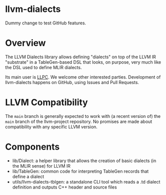 llvm-dialects
=============

Dummy change to test GitHub features.

Overview
========
The LLVM Dialects library allows defining "dialects" on top of the LLVM IR
"substrate" in a TableGen-based DSL that looks, on purpose, very much like the
DSL used to define MLIR dialects.

Its main user is [LLPC](https://github.com/GPUOpen-Drivers/llpc). We welcome
other interested parties. Development of llvm-dialects happens on GitHub,
using Issues and Pull Requests.

LLVM Compatibility
==================
The `main` branch is generally expected to work with (a recent version of) the
`main` branch of the llvm-project repository. No promises are made about
compatibility with any specific LLVM version.

Components
==========

- lib/Dialect: a helper library that allows the creation of basic dialects (in
  the MLIR sense) for LLVM IR
- lib/TableGen: common code for interpreting TableGen records that define a
  dialect
- utils/llvm-dialects-tblgen: a standalone CLI tool which reads a .td dialect
  definition and outputs C++ header and source files
